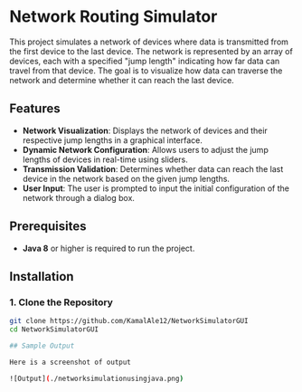 # Network Routing Simulator

This project simulates a network of devices where data is transmitted from the first device to the last device. The network is represented by an array of devices, each with a specified "jump length" indicating how far data can travel from that device. The goal is to visualize how data can traverse the network and determine whether it can reach the last device.

## Features

- **Network Visualization**: Displays the network of devices and their respective jump lengths in a graphical interface.
- **Dynamic Network Configuration**: Allows users to adjust the jump lengths of devices in real-time using sliders.
- **Transmission Validation**: Determines whether data can reach the last device in the network based on the given jump lengths.
- **User Input**: The user is prompted to input the initial configuration of the network through a dialog box.

## Prerequisites

- **Java 8** or higher is required to run the project.

## Installation

### 1. Clone the Repository

```bash
git clone https://github.com/KamalAle12/NetworkSimulatorGUI
cd NetworkSimulatorGUI

## Sample Output

Here is a screenshot of output

![Output](./networksimulationusingjava.png)
